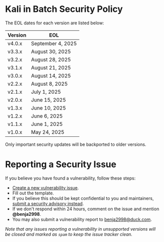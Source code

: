 Kali in Batch Security Policy
=============================

The EOL dates for each version are listed below:

| Version | EOL             |
| ------- | --------------  |
| v4.0.x  | September 4, 2025
| v3.3.x  | August 30, 2025 
| v3.2.x  | August 28, 2025 
| v3.1.x  | August 21, 2025 
| v3.0.x  | August 14, 2025 
| v2.2.x  | August 8, 2025  
| v2.1.x  | July 1, 2025    
| v2.0.x  | June 15, 2025   
| v1.3.x  | June 10, 2025   
| v1.2.x  | June 6, 2025    
| v1.1.x  | June 1, 2025    
| v1.0.x  | May 24, 2025    

Only important security updates will be backported to older versions.

Reporting a Security Issue
==========================

If you believe you have found a vulnerability, follow these steps:
- [Create a new vulnerability issue](https://github.com/Kali-in-Batch/kali-in-batch/issues/new?template=vulnerability.yml).
- Fill out the template.
- If you believe this should be kept confidential to you and maintainers, [submit a security advisory instead](https://github.com/Kali-in-Batch/kali-in-batch/security/advisories/new).
- If we don't respond within 24 hours, comment on the issue and mention **@benja2998**.
- You may also submit a vulnerability report to [benja2998@duck.com](mailto:benja2998@duck.com).

*Note that any issues reporting a vulnerability in unsupported versions will be closed and marked as `spam` to keep the issue tracker clean.*